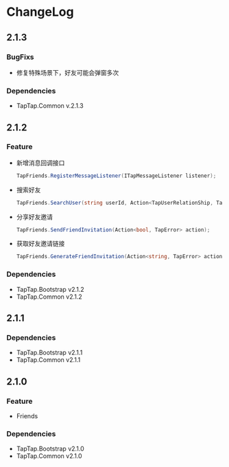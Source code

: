# ChangeLog

## 2.1.3

### BugFixs

* 修复特殊场景下，好友可能会弹窗多次

### Dependencies

- TapTap.Common v.2.1.3

## 2.1.2

### Feature
* 新增消息回调接口
  ```c#
  TapFriends.RegisterMessageListener(ITapMessageListener listener);
  ```  
* 搜索好友
    ```c#
    TapFriends.SearchUser(string userId, Action<TapUserRelationShip, TapError> action)
    ```  
* 分享好友邀请
  ```c#
  TapFriends.SendFriendInvitation(Action<bool, TapError> action);
  ```
* 获取好友邀请链接
  ```c#
  TapFriends.GenerateFriendInvitation(Action<string, TapError> action);
  ```

### Dependencies

* TapTap.Bootstrap v2.1.2
* TapTap.Common v2.1.2

## 2.1.1

### Dependencies

* TapTap.Bootstrap v2.1.1
* TapTap.Common v2.1.1

## 2.1.0

### Feature

* Friends

### Dependencies

* TapTap.Bootstrap v2.1.0
* TapTap.Common v2.1.0